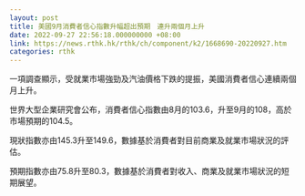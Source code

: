 ```yaml
---
layout: post
title: 美國9月消費者信心指數升幅超出預期　連升兩個月上升
date: 2022-09-27 22:56:18.000000000 +08:00
link: https://news.rthk.hk/rthk/ch/component/k2/1668690-20220927.htm
categories: rthk
---
```


一項調查顯示，受就業市場強勁及汽油價格下跌的提振，美國消費者信心連續兩個月上升。

世界大型企業研究會公布，消費者信心指數由8月的103.6，升至9月的108，高於市場預期的104.5。

現狀指數亦由145.3升至149.6，數據基於消費者對目前商業及就業市場狀況的評估。

預期指數亦由75.8升至80.3，數據基於消費者對收入、商業及就業市場狀況的短期展望。
